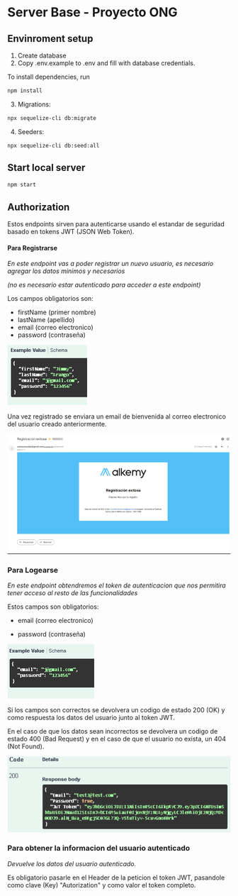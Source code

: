 # Server Base - Proyecto ONG

## Envinroment setup

1) Create database
2) Copy .env.example to .env and fill with database credentials.

To install dependencies, run
``` bash
npm install
```

3) Migrations:
``` bash
npx sequelize-cli db:migrate
```

4) Seeders:
``` bash
npx sequelize-cli db:seed:all
```

## Start local server

``` bash
npm start
```

## Authorization

Estos endpoints sirven para autenticarse usando el estandar de seguridad basado en tokens JWT (JSON Web Token).

#### Para Registrarse

_En este endpoint vas a poder registrar un nuevo usuario, es necesario agregar los datos minimos y necesarios_

_(no es necesario estar autenticado para acceder a este endpoint)_

Los campos obligatorios son:

- firstName (primer nombre)
- lastName (apellido)
- email (correo electronico)
- password (contraseña)

![EJEMPLO](https://github.com/alkemyTech/OT266-server/blob/OT266-95/public/images/registerBody.png?raw=true)

Una vez registrado se enviara un email de bienvenida al correo electronico del usuario creado anteriormente.

![EJEMPLO](https://github.com/alkemyTech/OT266-server/blob/OT266-95/public/images/welcome.png?raw=true)

### Para Logearse

  _En este endpoint obtendremos el token de autenticacion que nos permitira tener acceso al resto de las funcionalidades_

  Estos campos son obligatorios:
  
  - email (correo electronico)

  - password (contraseña)

![EJEMPLO](https://github.com/alkemyTech/OT266-server/blob/OT266-95/public/images/loginBody.png?raw=true)


Si los campos son correctos se devolvera un codigo de estado 200 (OK) y como respuesta los datos del usuario junto al token JWT.

En el caso de que los datos sean incorrectos se devolvera un codigo de estado 400 (Bad Request) y en el caso de que el usuario no exista, un 404 (Not Found).

![EJEMPLO](https://github.com/alkemyTech/OT266-server/blob/OT266-95/public/images/authResponse.png?raw=true)

### Para obtener la informacion del usuario autenticado

_Devuelve los datos del usuario autenticado._

Es obligatorio pasarle en el Header de la peticion el token JWT, pasandole como clave (Key) "Autorization" y como valor el token completo.





